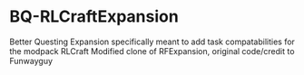 BQ-RLCraftExpansion
============

Better Questing Expansion specifically meant to add task compatabilities for the modpack RLCraft
Modified clone of RFExpansion, original code/credit to Funwayguy
